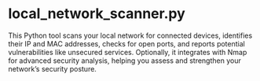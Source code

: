 # local_network_scanner.py
This Python tool scans your local network for connected devices, identifies their IP and MAC addresses, checks for open ports, and reports potential vulnerabilities like unsecured services. Optionally, it integrates with Nmap for advanced security analysis, helping you assess and strengthen your network’s security posture.
